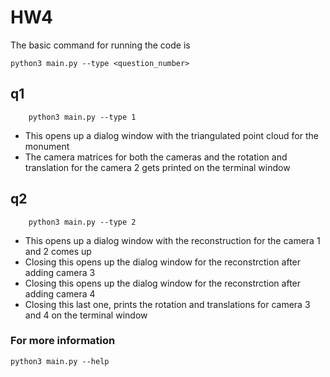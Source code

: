 # HW4
The basic command for running the code is

    python3 main.py --type <question_number>

## q1
```
    python3 main.py --type 1
```

- This opens up a dialog window with the triangulated point cloud for the monument
- The camera matrices for both the cameras and the rotation and translation for the camera 2 gets printed on the terminal window

## q2
```
    python3 main.py --type 2
```
- This opens up a dialog window with the reconstruction for the camera 1 and 2 comes up
- Closing this opens up the dialog window for the reconstrction after adding camera 3
- Closing this opens up the dialog window for the reconstrction after adding camera 4
- Closing this last one, prints the rotation and translations for camera 3 and 4 on the terminal window



### For more information

    python3 main.py --help